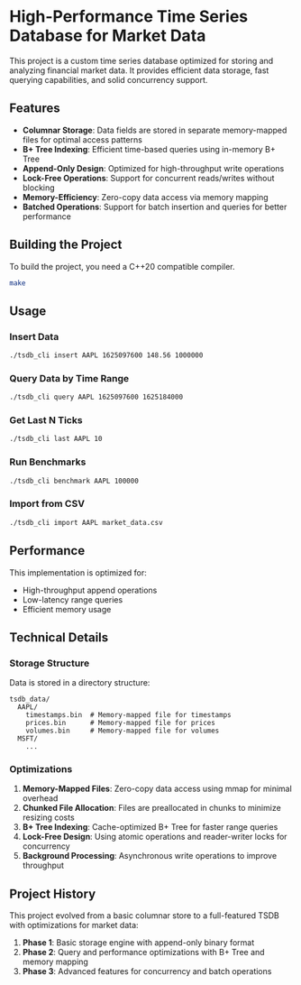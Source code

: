 # High-Performance Time Series Database for Market Data

This project is a custom time series database optimized for storing and analyzing financial market data. It provides efficient data storage, fast querying capabilities, and solid concurrency support.

## Features

- **Columnar Storage**: Data fields are stored in separate memory-mapped files for optimal access patterns
- **B+ Tree Indexing**: Efficient time-based queries using in-memory B+ Tree
- **Append-Only Design**: Optimized for high-throughput write operations
- **Lock-Free Operations**: Support for concurrent reads/writes without blocking
- **Memory-Efficiency**: Zero-copy data access via memory mapping
- **Batched Operations**: Support for batch insertion and queries for better performance

## Building the Project

To build the project, you need a C++20 compatible compiler.

```bash
make
```

## Usage

### Insert Data

```bash
./tsdb_cli insert AAPL 1625097600 148.56 1000000
```

### Query Data by Time Range

```bash
./tsdb_cli query AAPL 1625097600 1625184000
```

### Get Last N Ticks

```bash
./tsdb_cli last AAPL 10
```

### Run Benchmarks

```bash
./tsdb_cli benchmark AAPL 100000
```

### Import from CSV

```bash
./tsdb_cli import AAPL market_data.csv
```

## Performance

This implementation is optimized for:

- High-throughput append operations
- Low-latency range queries
- Efficient memory usage

## Technical Details

### Storage Structure

Data is stored in a directory structure:

```
tsdb_data/
  AAPL/
    timestamps.bin  # Memory-mapped file for timestamps
    prices.bin      # Memory-mapped file for prices
    volumes.bin     # Memory-mapped file for volumes
  MSFT/
    ...
```

### Optimizations

1. **Memory-Mapped Files**: Zero-copy data access using mmap for minimal overhead
2. **Chunked File Allocation**: Files are preallocated in chunks to minimize resizing costs
3. **B+ Tree Indexing**: Cache-optimized B+ Tree for faster range queries
4. **Lock-Free Design**: Using atomic operations and reader-writer locks for concurrency
5. **Background Processing**: Asynchronous write operations to improve throughput

## Project History

This project evolved from a basic columnar store to a full-featured TSDB with optimizations for market data:

1. **Phase 1**: Basic storage engine with append-only binary format
2. **Phase 2**: Query and performance optimizations with B+ Tree and memory mapping
3. **Phase 3**: Advanced features for concurrency and batch operations